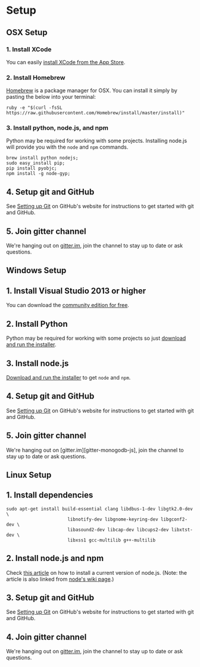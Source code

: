 # Setup

## OSX Setup

### 1. Install XCode

You can easily [install XCode from the App Store](https://itunes.apple.com/us/app/xcode/id497799835?mt=12).

### 2. Install Homebrew

[Homebrew](http://brew.sh/) is a package manager for OSX.  You can install it simply by pasting the below into your terminal:

```
ruby -e "$(curl -fsSL https://raw.githubusercontent.com/Homebrew/install/master/install)"
```

### 3. Install python, node.js, and npm

Python may be required for working with some projects.  Installing node.js will provide you with the `node` and `npm` commands.

```
brew install python nodejs;
sudo easy_install pip;
pip install pyobjc;
npm install -g node-gyp;
```

## 4. Setup git and GitHub

See [Setting up Git][git-setup]
on GitHub's website for instructions to get started with git and GitHub.

## 5. Join gitter channel

We're hanging out on [gitter.im][gitter-mongodb-js], join the channel to stay
up to date or ask questions.

## Windows Setup

## 1. Install Visual Studio 2013 or higher

You can download the [community edition for free](http://www.visualstudio.com/products/visual-studio-community-vs).

## 2. Install Python

Python may be required for working with some projects so just [download and run the installer](http://www.python.org/download/releases/2.7/).

## 3. Install node.js

[Download and run the installer][node-download] to get `node` and `npm`.

## 4. Setup git and GitHub

See [Setting up Git][git-setup]
on GitHub's website for instructions to get started with git and GitHub.

## 5. Join gitter channel

We're hanging out on [gitter.im][gitter-monogodb-js], join the channel to stay
up to date or ask questions.

## Linux Setup

## 1. Install dependencies

```
sudo apt-get install build-essential clang libdbus-1-dev libgtk2.0-dev \
                       libnotify-dev libgnome-keyring-dev libgconf2-dev \
                       libasound2-dev libcap-dev libcups2-dev libxtst-dev \
                       libxss1 gcc-multilib g++-multilib
```

## 2. Install node.js and npm

Check [this article][install-linux] on how to install
a current version of node.js. (Note: the article is also linked from
[node's wiki page][node-wiki-install].)

## 3. Setup git and GitHub

See [Setting up Git][git-setup]
on GitHub's website for instructions to get started with git and GitHub.

## 4. Join gitter channel

We're hanging out on [gitter.im][gitter-mongodb-js], join the channel to stay
up to date or ask questions.

[install-linux]: https://nodesource.com/blog/nodejs-v012-iojs-and-the-nodesource-linux-repositories
[node-download]: https://nodejs.org/download/
[node-wiki-install]: https://github.com/joyent/node/wiki/Installing-Node.js-via-package-manager
[git-setup]: https://help.github.com/articles/set-up-git/#setting-up-git
[gitter-mongodb-js]: https://gitter.im/mongodb-js/mongodb-js
